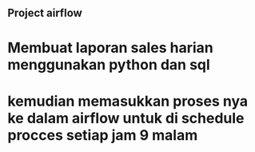## Project airflow

# Membuat laporan sales harian menggunakan python dan sql  
# kemudian memasukkan proses nya ke dalam airflow untuk di schedule procces setiap jam 9 malam